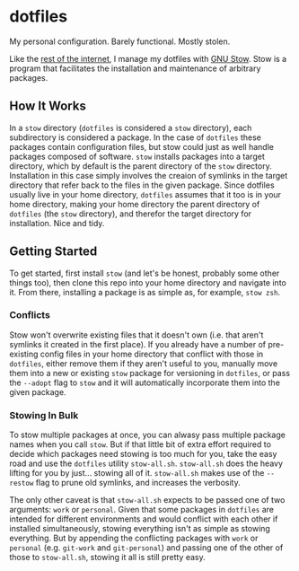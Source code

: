 # dotfiles

My personal configuration. Barely functional. Mostly stolen. 

Like the [rest of the internet](https://www.google.com/search?q=dotfiles+stow), I manage my dotfiles with [GNU Stow](https://www.gnu.org/software/stow/). Stow is a program that facilitates the installation and maintenance of arbitrary packages. 

## How It Works

In a `stow` directory (`dotfiles` is considered a `stow` directory), each subdirectory is considered a package. In the case of `dotfiles` these packages contain configuration files, but stow could just as well handle packages composed of software. `stow` installs packages into a target directory, which by default is the parent directory of the `stow` directory. Installation in this case simply involves the creaion of symlinks in the target directory that refer back to the files in the given package. Since dotfiles usually live in your home directory, `dotfiles` assumes that it too is in your home directory, making your home directory the parent directory of `dotfiles` (the `stow` directory), and therefor the target directory for installation. Nice and tidy.

## Getting Started

To get started, first install `stow` (and let's be honest, probably some other things too), then clone this repo into your home directory and navigate into it. From there, installing a package is as simple as, for example, `stow zsh`. 

### Conflicts

Stow won't overwrite existing files that it doesn't own (i.e. that aren't symlinks it created in the first place). If you already have a number of pre-existing config files in your home directory that conflict with those in `dotfiles`, either remove them if they aren't useful to you, manually move them into a new or existing `stow` package for versioning in `dotfiles`, or pass the `--adopt` flag to `stow` and it will automatically incorporate them into the given package. 

### Stowing In Bulk

To stow multiple packages at once, you can alwasy pass multiple package names when you call `stow`. But if that little bit of extra effort required to decide which packages need stowing is too much for you, take the easy road and use the `dotfiles` utility `stow-all.sh`. `stow-all.sh` does the heavy lifting for you by just... stowing all of it. `stow-all.sh` makes use of the `--restow` flag to prune old symlinks, and increases the verbosity. 

The only other caveat is that `stow-all.sh` expects to be passed one of two arguments: `work` or `personal`. Given that some packages in `dotfiles` are intended for different environments and would conflict with each other if installed simultaneously, stowing everything isn't as simple as stowing everything. But by appending the conflicting packages with `work` or `personal` (e.g. `git-work` and `git-personal`) and passing one of the other of those to `stow-all.sh`, stowing it all is still pretty easy.
